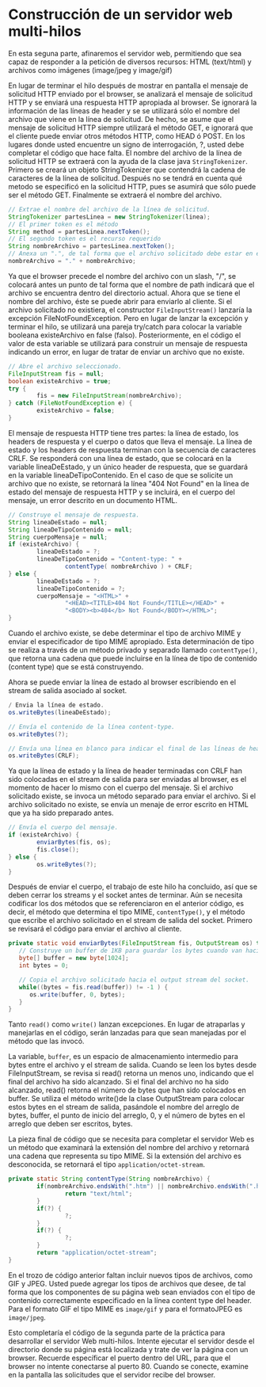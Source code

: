 # Construcción de un servidor web multi-hilos

En esta seguna parte, afinaremos el servidor web, permitiendo que sea capaz de responder a la petición de diversos recursos: HTML (text/html) y archivos como imágenes (image/jpeg y image/gif)

En lugar de terminar el hilo después de mostrar en pantalla el mensaje de solicitud HTTP enviado por el browser, se analizará el mensaje de solicitud HTTP y se enviará una respuesta HTTP apropiada al browser. Se ignorará la información de las líneas de header y se se utilizará sólo el nombre del archivo que viene en la línea de solicitud. De hecho, se asume que el mensaje de solicitud HTTP siempre utilizará el método GET, e ignorará que el cliente puede enviar otros métodos HTTP, como HEAD ó POST. En los lugares donde usted encuentre un signo de interrogación, ?, usted debe completar el código que hace falta.
El nombre del archivo de la línea de solicitud HTTP se extraerá con la ayuda de la clase java `StringTokenizer`. Primero se creará un objeto StringTokenizer que contendrá la cadena de caracteres de la línea de solicitud. Después no se tendrá en cuenta qué metodo se especificó en la solicitud HTTP, pues se asumirá que sólo puede ser el método GET. Finalmente se extraerá el nombre del archivo.

```java
// Extrae el nombre del archivo de la línea de solicitud.
StringTokenizer partesLinea = new StringTokenizer(linea);
// El primer token es el método
String method = partesLinea.nextToken();
// El segundo token es el recurso requerido
String nombreArchivo = partesLinea.nextToken();
// Anexa un ".", de tal forma que el archivo solicitado debe estar en el directorio actual.
nombreArchivo = "." + nombreArchivo;
```

Ya que el browser precede el nombre del archivo con un slash, "/", se colocará antes un punto de tal forma que el nombre de path indicará que el archivo se encuentra dentro del directorio actual.
Ahora que se tiene el nombre del archivo, éste se puede abrir para enviarlo al cliente. Si el archivo solicitado no existiera, el constructor `FileInputStream()` lanzaría la excepción FileNotFoundException. Pero en lugar de lanzar la excepción y terminar el hilo, se utilizará una pareja try/catch para colocar la variable booleana existeArchivo en false (falso). Posteriormente, en el código el valor de esta variable se utilizará para construir un mensaje de respuesta indicando un error, en lugar de tratar de enviar un archivo que no existe.

```java
// Abre el archivo seleccionado.
FileInputStream fis = null;
boolean existeArchivo = true;
try {
        fis = new FileInputStream(nombreArchivo);
} catch (FileNotFoundException e) {
        existeArchivo = false;
}
```

El mensaje de respuesta HTTP tiene tres partes: la línea de estado, los headers de respuesta y el cuerpo o datos que lleva el mensaje. La línea de estado y los headers de respuesta terminan con la secuencia de caracteres CRLF. Se responderá con una línea de estado, que se colocará en la variable lineaDeEstado, y un único header de respuesta, que se guardará en la variable lineaDeTipoContenido. En el caso de que se solicite un archivo que no existe, se retornará la línea "404 Not Found" en la línea de estado del mensaje de respuesta HTTP y se incluirá, en el cuerpo del mensaje, un error descrito en un documento HTML.

```java
// Construye el mensaje de respuesta.
String lineaDeEstado = null;
String lineaDeTipoContenido = null;
String cuerpoMensaje = null;
if (existeArchivo) {
        lineaDeEstado = ?;
        lineaDeTipoContenido = "Content-type: " + 
                contentType( nombreArchivo ) + CRLF;
} else {
        lineaDeEstado = ?;
        lineaDeTipoContenido = ?;
        cuerpoMensaje = "<HTML>" + 
                "<HEAD><TITLE>404 Not Found</TITLE></HEAD>" +
                "<BODY><b>404</b> Not Found</BODY></HTML>";
}
```

Cuando el archivo existe, se debe determinar el tipo de archivo MIME y enviar el especificador de tipo MIME apropiado. Esta determinación de tipo se realiza a través de un método privado y separado llamado `contentType()`, que retorna una cadena que puede incluirse en la línea de tipo de contenido (content type) que se está construyendo.

Ahora se puede enviar la línea de estado al browser escribiendo en el stream de salida asociado al socket.

```java
/ Envia la línea de estado.
os.writeBytes(lineaDeEstado);

// Envía el contenido de la línea content-type.
os.writeBytes(?);

// Envía una línea en blanco para indicar el final de las líneas de header.
os.writeBytes(CRLF);
```

Ya que la línea de estado y la línea de header terminadas con CRLF han sido colocadas en el stream de salida para ser enviadas al browser, es el momento de hacer lo mismo con el cuerpo del mensaje. Si el archivo solicitado existe, se invoca un método separado para enviar el archivo. Si el archivo solicitado no existe, se envía un menaje de error escrito en HTML que ya ha sido preparado antes.

```java
// Envía el cuerpo del mensaje.
if (existeArchivo) {
        enviarBytes(fis, os);
        fis.close();
} else {
        os.writeBytes(?);
}
```

Después de enviar el cuerpo, el trabajo de este hilo ha concluido, así que se deben cerrar los streams y el socket antes de terminar.
Aún se necesita codificar los dos métodos que se referenciaron en el anterior código, es decir, el método que determina el tipo MIME, `contentType()`, y el método que escribe el archivo solicitado en el stream de salida del socket. Primero se revisará el código para enviar el archivo al cliente.

```java
private static void enviarBytes(FileInputStream fis, OutputStream os) throws Exception {
   // Construye un buffer de 1KB para guardar los bytes cuando van hacia el socket.
   byte[] buffer = new byte[1024];
   int bytes = 0;

   // Copia el archivo solicitado hacia el output stream del socket.
   while((bytes = fis.read(buffer)) != -1 ) {
      os.write(buffer, 0, bytes);
   }
}
```

Tanto `read()` como `write()` lanzan excepciones. En lugar de atraparlas y manejarlas en el código, serán lanzadas para que sean manejadas por el método que las invocó.

La variable, `buffer`, es un espacio de almacenamiento intermedio para bytes entre el archivo y el stream de salida. Cuando se leen los bytes desde  FileInputStream, se revisa si read() retorna un menos uno, indicando que el final del archivo ha sido alcanzado. Si el final del archivo no ha sido alcanzado, read() retorna el número de bytes que han sido colocados en buffer. Se utiliza el método write()de la clase OutputStream para colocar estos bytes en el  stream de salida, pasándole el nombre del arreglo de bytes, buffer, el punto de inicio del arreglo, 0, y el número de bytes en el arreglo que deben ser escritos, bytes.

La pieza final de código que se necesita para completar el servidor Web es un método que examinará la extensión del nombre del archivo y retornará una cadena que representa su tipo MIME. Si la extensión del archivo es desconocida, se retornará el tipo `application/octet-stream`.

```java
private static String contentType(String nombreArchivo) {
        if(nombreArchivo.endsWith(".htm") || nombreArchivo.endsWith(".html")) {
                return "text/html";
        }
        if(?) {
                ?;
        }
        if(?) {
                ?;
        }
        return "application/octet-stream";
}
```

En el trozo de código anterior faltan incluir nuevos tipos de archivos, como GIF y JPEG. Usted puede agregar los tipos de archivos que desee, de tal forma que los componentes de su página web sean enviados con el tipo de contenido correctamente especificado en la línea content type del header. Para el formato GIF el tipo MIME es `image/gif` y para el formatoJPEG es `image/jpeg`.

Esto completaría el código de la segunda parte de la práctica para desarrollar el servidor Web multi-hilos. Intente ejecutar el servidor desde el directorio donde su página está localizada y trate de ver la página con un browser. Recuerde específicar el puerto dentro del URL, para que el browser no intente conectarse al puerto 80. Cuando se conecte, examine en la pantalla las solicitudes que el servidor recibe del browser.
